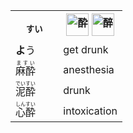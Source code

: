 <table align="left">
  <tr>
    <th>
      <ruby><sub>すい</sub><br><sup>　</sup></ruby>　
    </th>
    <th>
      <img src="https://glyphwiki.org/glyph/u9154.svg" alt="酔" height="36">
      <img src="https://glyphwiki.org/glyph/u9189.svg" alt="醉" height="36">
    </th>
  </tr>
  <tr>
    <td><b>よ</b>う</td>
    <td>get drunk</td>
  </tr>
  <tr>
    <td><ruby>麻酔<rt>ますい</rt></ruby></td>
    <td>anesthesia</td>
  </tr>
  <tr>
    <td><ruby>泥酔<rt>でいすい</rt></ruby></td>
    <td>drunk</td>
  </tr>
  <tr>
    <td><ruby>心酔<rt>しんすい</rt></ruby></td>
    <td>intoxication</td>
  </tr>
</table>


<!--
<table align="left">
  <tr><th>
    <img src="https://glyphwiki.org/glyph/u5352.svg" alt="卒" height="36">
    <ruby><sub>そつ</sub><br><sup>　</sup></ruby>　　　
    <img src="https://glyphwiki.org/glyph/u5346.svg" alt="卆" height="36">
    </th></tr>
  <tr><td><b>お</b><ruby>わる<rt>える</rt>　　to end</td></tr>
  <tr><td><ruby>卒業<rt>そつぎょう</rt></ruby>　　graduation</td></tr>
  <tr><td><ruby>新卒<rt>しんそつ</rt></ruby>　　new graduate</td></tr>
  <tr><td><ruby>既卒<rt>きそつ</rt></ruby>　　graduate</td></tr>
</table>
<table align="left">
  <tr><th>
    <img src="https://glyphwiki.org/glyph/u9154.svg" alt="酔" height="36">
    <ruby><sub>すい</sub><br><sup>　</sup></ruby>　　　
    <img src="https://glyphwiki.org/glyph/u9189.svg" alt="醉" height="36">
    </th></tr>
  <tr><td><b>よ</b>う　　get drunk</td></tr>
  <tr><td><ruby>麻酔<rt>ますい</rt></ruby>　　anesthesia</td></tr>
  <tr><td><ruby>泥酔<rt>でいすい</rt></ruby>　　drunk</td></tr>
  <tr><td><ruby>心酔<rt>しんすい</rt></ruby>　　intoxication</td></tr>
</table>
<table align="left">
  <tr><th>
    <img src="https://glyphwiki.org/glyph/u5352.svg" alt="卒" height="36">
    <ruby><sub>そつ</sub><br><sup>　</sup></ruby>　　　
    <img src="https://glyphwiki.org/glyph/u5346.svg" alt="卆" height="36">
    </th></tr>
  <tr><td><b>お</b><ruby>わる<rt>える</rt>　　to end</td></tr>
  <tr><td><ruby>卒業<rt>そつぎょう</rt></ruby>　　graduation</td></tr>
  <tr><td><ruby>新卒<rt>しんそつ</rt></ruby>　　new graduate</td></tr>
  <tr><td><ruby>既卒<rt>きそつ</rt></ruby>　　graduate</td></tr>
</table>
-->
